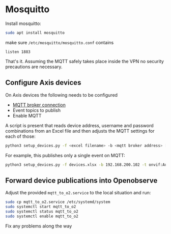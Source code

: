 # Mosquitto

Install mosquitto:

```sh
sudo apt install mosquitto
```

make sure `/etc/mosquitto/mosquitto.conf` contains

```
listen 1883
```

That's it. Assuming the MQTT safely takes place inside the VPN no
security precautions are necessary.

## Configure Axis devices

On Axis devices the following needs to be configured

- [MQTT broker connection](https://help.axis.com/en-us/axis-os-knowledge-base#mqtt)
- Event topics to publish
- Enable MQTT

A script is present that reads device address, username and password
combinations from an Excel file and then adjusts the MQTT settings for each
of those:

```sh
python3 setup_devices.py -f <excel filename> -b <mqtt broker address> [-t <topic to publish>]
```

For example, this publishes only a single event on MQTT:

```sh
python3 setup_devices.py -f devices.xlsx -b 192.168.200.102 -t onvif:AudioSource/axis:TriggerLevel
```

## Forward device publications into Openobserve

Adjust the provided `mqtt_to_o2.service` to the local situation and run:

```sh
sudo cp mqtt_to_o2.service /etc/systemd/system
sudo systemctl start mqtt_to_o2
sudo systemctl status mqtt_to_o2
sudo systemctl enable mqtt_to_o2
```

Fix any problems along the way

